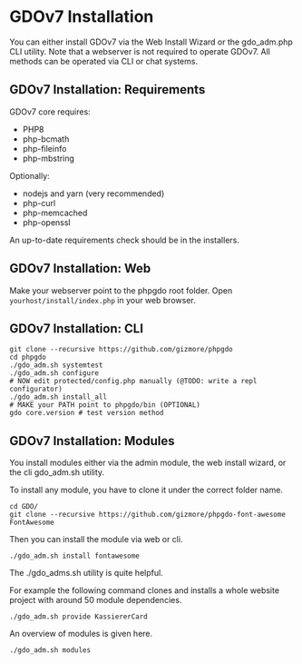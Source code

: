 # GDOv7 Installation

You can either install GDOv7 via the Web Install Wizard or the gdo_adm.php CLI utility.
Note that a webserver is not required to operate GDOv7.
All methods can be operated via CLI or chat systems.


## GDOv7 Installation: Requirements

GDOv7 core requires:

 - PHP8
 - php-bcmath
 - php-fileinfo
 - php-mbstring
 
Optionally:
 
 - nodejs and yarn (very recommended)
 - php-curl
 - php-memcached
 - php-openssl
 
 
An up-to-date requirements check should be in the installers.


## GDOv7 Installation: Web

Make your webserver point to the phpgdo root folder.
Open `yourhost/install/index.php` in your web browser.


## GDOv7 Installation: CLI

    git clone --recursive https://github.com/gizmore/phpgdo
    cd phpgdo
    ./gdo_adm.sh systemtest
    ./gdo_adm.sh configure
    # NOW edit protected/config.php manually (@TODO: write a repl configurator)
    ./gdo_adm.sh install_all
    # MAKE your PATH point to phpgdo/bin (OPTIONAL)
    gdo core.version # test version method


## GDOv7 Installation: Modules

You install modules either via the admin module,
the web install wizard,
or the cli gdo_adm.sh utility.

To install any module, you have to clone it under the correct folder name.

    cd GDO/
    git clone --recursive https://github.com/gizmore/phpgdo-font-awesome FontAwesome
    
Then you can install the module via web or cli.

    ./gdo_adm.sh install fontawesome
    
The ./gdo_adms.sh utility is quite helpful.

For example the following command clones and installs a whole website project with around 50 module dependencies.

    ./gdo_adm.sh provide KassiererCard
    
    
An overview of modules is given here.

    ./gdo_adm.sh modules
    
    
    
    
